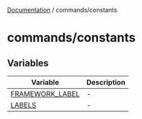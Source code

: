 [Documentation](../../index.md) / commands/constants

# commands/constants

## Variables

| Variable | Description |
| ------ | ------ |
| [FRAMEWORK\_LABEL](variables/FRAMEWORK_LABEL.md) | - |
| [LABELS](variables/LABELS.md) | - |
